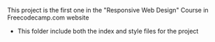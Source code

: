This project is the first one in the "Responsive Web Design" Course in Freecodecamp.com website
- This folder include both the index and style files for the project
